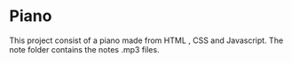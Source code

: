 # Piano

This project consist of a piano made from HTML , CSS and Javascript. The note folder contains the notes .mp3 files.
